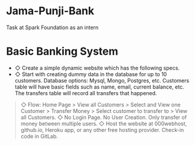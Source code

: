 # Jama-Punji-Bank
Task at Spark Foundation as an intern
# Basic Banking System
- ◇ Create a simple dynamic website which has the following specs.
- ◇ Start with creating dummy data in the database for up to 10 customers. Database options: Mysql, Mongo, Postgres, etc. Customers table will
have basic fields such as name, email, current balance, etc. The transfers table will record all transfers that happened.
> ◇ Flow: Home Page > View all Customers > Select and View one Customer >
Transfer Money > Select customer to transfer to > View all Customers.
> ◇ No Login Page. No User Creation. Only transfer of money between
multiple users.
> ◇ Host the website at 000webhost, github.io, Heroku app, or any other free
hosting provider. Check-in code in GitLab.
